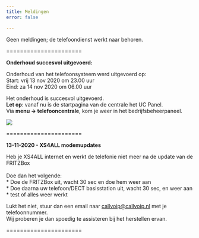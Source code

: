 ```yaml
---
title: Meldingen
error: false

---
```

Geen meldingen; de telefoondienst werkt naar behoren.<br>

======================

<b>Onderhoud succesvol uitgevoerd: </b>

Onderhoud van het telefoonsysteem werd uitgevoerd op:  
Start: vrij 13 nov 2020 om 23.00 uur  
Eind: za 14 nov 2020 om 06.00 uur

Het onderhoud is succesvol uitgevoerd.  
**Let op**: vanaf nu is de startpagina van de centrale het UC Panel.  
Via **menu -> telefooncentrale**, kom je weer in het bedrijfsbeheerpaneel.

<img src="https://res.cloudinary.com/callvoip/image/upload/v1605526837/panelswitch_dxfj6a.png">

======================

<b>13-11-2020 - XS4ALL modemupdates </b>

Heb je XS4ALL internet en werkt de telefonie niet meer na de update van de FRITZBox<br>  
Doe dan het volgende:  
\* Doe de FRITZBox uit, wacht 30 sec en doe hem weer aan  
\* Doe daarna uw telefoon/DECT basisstation uit, wacht 30 sec, en weer aan  
\* test of alles weer werkt

Lukt het niet, stuur dan een email naar callvoip@callvoip.nl met je telefoonnummer.  
Wij proberen je dan spoedig te assisteren bij het herstellen ervan.

======================
